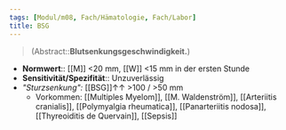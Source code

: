 ```yaml
---
tags: [Modul/m08, Fach/Hämatologie, Fach/Labor]
title: BSG
---
```

> (Abstract::**Blutsenkungsgeschwindigkeit.**)
- **Normwert**:: [[M]] <20 mm, [[W]] <15 mm in der ersten Stunde
- **Sensitivität/Spezifität**:: Unzuverlässig
- *"Sturzsenkung":* [[BSG]]↑↑ >100 / >50 mm
	- Vorkommen: [[Multiples Myelom]], [[M. Waldenström]], [[Arteriitis cranialis]], [[Polymyalgia rheumatica]], [[Panarteriitis nodosa]], [[Thyreoiditis de Quervain]], [[Sepsis]]